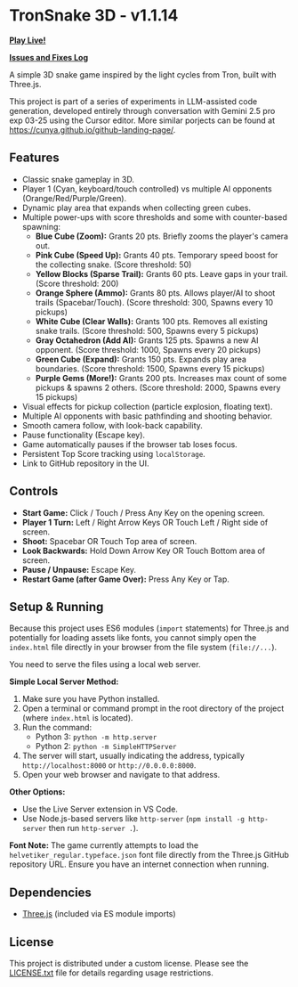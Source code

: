 # TronSnake 3D - v1.1.14

**[Play Live!](https://cunya.github.io/TronSnake-Cursor-Gemini-2.5-Exp/)**

**[Issues and Fixes Log](./ISSUES_AND_FIXES.md)**

A simple 3D snake game inspired by the light cycles from Tron, built with Three.js.

This project is part of a series of experiments in LLM-assisted code generation, developed entirely through conversation with Gemini 2.5 pro exp 03-25 using the Cursor editor.
More similar porjects can be found at https://cunya.github.io/github-landing-page/.

## Features

*   Classic snake gameplay in 3D.
*   Player 1 (Cyan, keyboard/touch controlled) vs multiple AI opponents (Orange/Red/Purple/Green).
*   Dynamic play area that expands when collecting green cubes.
*   Multiple power-ups with score thresholds and some with counter-based spawning:
    *   **Blue Cube (Zoom):** Grants 20 pts. Briefly zooms the player's camera out.
    *   **Pink Cube (Speed Up):** Grants 40 pts. Temporary speed boost for the collecting snake. (Score threshold: 50)
    *   **Yellow Blocks (Sparse Trail):** Grants 60 pts. Leave gaps in your trail. (Score threshold: 200)
    *   **Orange Sphere (Ammo):** Grants 80 pts. Allows player/AI to shoot trails (Spacebar/Touch). (Score threshold: 300, Spawns every 10 pickups)
    *   **White Cube (Clear Walls):** Grants 100 pts. Removes all existing snake trails. (Score threshold: 500, Spawns every 5 pickups)
    *   **Gray Octahedron (Add AI):** Grants 125 pts. Spawns a new AI opponent. (Score threshold: 1000, Spawns every 20 pickups)
    *   **Green Cube (Expand):** Grants 150 pts. Expands play area boundaries. (Score threshold: 1500, Spawns every 15 pickups)
    *   **Purple Gems (More!):** Grants 200 pts. Increases max count of some pickups & spawns 2 others. (Score threshold: 2000, Spawns every 15 pickups)
*   Visual effects for pickup collection (particle explosion, floating text).
*   Multiple AI opponents with basic pathfinding and shooting behavior.
*   Smooth camera follow, with look-back capability.
*   Pause functionality (Escape key).
*   Game automatically pauses if the browser tab loses focus.
*   Persistent Top Score tracking using `localStorage`.
*   Link to GitHub repository in the UI.

## Controls

*   **Start Game:** Click / Touch / Press Any Key on the opening screen.
*   **Player 1 Turn:** Left / Right Arrow Keys OR Touch Left / Right side of screen.
*   **Shoot:** Spacebar OR Touch Top area of screen.
*   **Look Backwards:** Hold Down Arrow Key OR Touch Bottom area of screen.
*   **Pause / Unpause:** Escape Key.
*   **Restart Game (after Game Over):** Press Any Key or Tap.

## Setup & Running

Because this project uses ES6 modules (`import` statements) for Three.js and potentially for loading assets like fonts, you cannot simply open the `index.html` file directly in your browser from the file system (`file://...`).

You need to serve the files using a local web server.

**Simple Local Server Method:**

1.  Make sure you have Python installed.
2.  Open a terminal or command prompt in the root directory of the project (where `index.html` is located).
3.  Run the command:
    *   Python 3: `python -m http.server`
    *   Python 2: `python -m SimpleHTTPServer`
4.  The server will start, usually indicating the address, typically `http://localhost:8000` or `http://0.0.0.0:8000`.
5.  Open your web browser and navigate to that address.

**Other Options:**

*   Use the Live Server extension in VS Code.
*   Use Node.js-based servers like `http-server` (`npm install -g http-server` then run `http-server .`).

**Font Note:**
The game currently attempts to load the `helvetiker_regular.typeface.json` font file directly from the Three.js GitHub repository URL. Ensure you have an internet connection when running.

## Dependencies

*   [Three.js](https://threejs.org/) (included via ES module imports)

## License

This project is distributed under a custom license. Please see the [LICENSE.txt](./LICENSE.txt) file for details regarding usage restrictions. 
